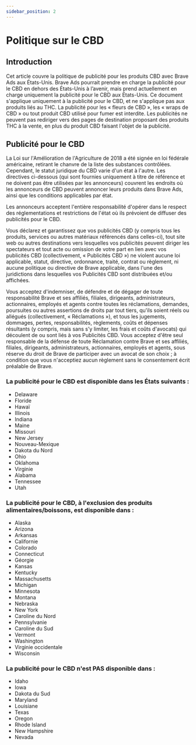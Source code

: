 ```yaml
---
sidebar_position: 2
---
```


# Politique sur le CBD

## Introduction

Cet article couvre la politique de publicité pour les produits CBD avec Brave Ads aux États-Unis.
Brave Ads pourrait prendre en charge la publicité pour le CBD en dehors des États-Unis à l’avenir, mais prend actuellement en charge uniquement la publicité pour le CBD aux États-Unis.
Ce document s'applique uniquement à la publicité pour le CBD, et ne s'applique pas aux produits liés au THC.
La publicité pour les « fleurs de CBD », les « wraps de CBD » ou tout produit CBD utilisé pour fumer est interdite.
Les publicités ne peuvent pas rediriger vers des pages de destination proposant des produits THC à la vente, en plus du produit CBD faisant l'objet de la publicité.

## Publicité pour le CBD

La Loi sur l'Amélioration de l'Agriculture de 2018 a été signée en loi fédérale américaine, retirant le chanvre de la liste des substances contrôlées. Cependant, le statut juridique du CBD varie d'un état à l'autre. Les directives ci-dessous (qui sont fournies uniquement à titre de référence et ne doivent pas être utilisées par les annonceurs) couvrent les endroits où les annonceurs de CBD peuvent annoncer leurs produits dans Brave Ads, ainsi que les conditions applicables par état.

Les annonceurs acceptent l'entière responsabilité d'opérer dans le respect des réglementations et restrictions de l'état où ils prévoient de diffuser des publicités pour le CBD.

Vous déclarez et garantissez que vos publicités CBD (y compris tous les produits, services ou autres matériaux référencés dans celles-ci), tout site web ou autres destinations vers lesquelles vos publicités peuvent diriger les spectateurs et tout acte ou omission de votre part en lien avec vos publicités CBD (collectivement, « Publicités CBD ») ne violent aucune loi applicable, statut, directive, ordonnance, traité, contrat ou règlement, ni aucune politique ou directive de Brave applicable, dans l'une des juridictions dans lesquelles vos Publicités CBD sont distribuées et/ou affichées.

Vous acceptez d'indemniser, de défendre et de dégager de toute responsabilité Brave et ses affiliés, filiales, dirigeants, administrateurs, actionnaires, employés et agents contre toutes les réclamations, demandes, poursuites ou autres assertions de droits par tout tiers, qu'ils soient réels ou allégués (collectivement, « Réclamations »), et tous les jugements, dommages, pertes, responsabilités, règlements, coûts et dépenses résultants (y compris, mais sans s'y limiter, les frais et coûts d'avocats) qui découlent de ou sont liés à vos Publicités CBD. Vous acceptez d'être seul responsable de la défense de toute Réclamation contre Brave et ses affiliés, filiales, dirigeants, administrateurs, actionnaires, employés et agents, sous réserve du droit de Brave de participer avec un avocat de son choix ; à condition que vous n'acceptiez aucun règlement sans le consentement écrit préalable de Brave.

### La publicité pour le CBD est disponible dans les États suivants :

- Delaware
- Floride
- Hawaï
- Illinois
- Indiana
- Maine
- Missouri
- New Jersey
- Nouveau-Mexique
- Dakota du Nord
- Ohio
- Oklahoma
- Virginie
- Alabama
- Tennessee
- Utah

### La publicité pour le CBD, à l'exclusion des produits alimentaires/boissons, est disponible dans :

- Alaska
- Arizona
- Arkansas
- Californie
- Colorado
- Connecticut
- Géorgie
- Kansas
- Kentucky
- Massachusetts
- Michigan
- Minnesota
- Montana
- Nebraska
- New York
- Caroline du Nord
- Pennsylvanie
- Caroline du Sud
- Vermont
- Washington
- Virginie occidentale
- Wisconsin

### La publicité pour le CBD n'est PAS disponible dans :

- Idaho
- Iowa
- Dakota du Sud
- Maryland
- Louisiane
- Texas
- Oregon
- Rhode Island
- New Hampshire
- Nevada
